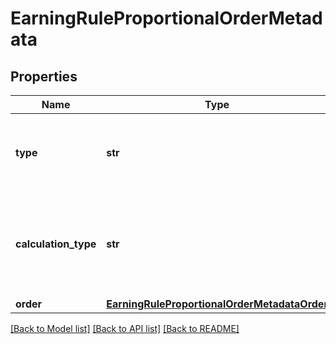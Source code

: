 # EarningRuleProportionalOrderMetadata


## Properties
Name | Type | Description | Notes
------------ | ------------- | ------------- | -------------
**type** | **str** | Defines how the points will be added to the loyalty card.PROPORTIONAL adds points based on a pre-defined ratio. | [default to 'PROPORTIONAL']
**calculation_type** | **str** | &#x60;ORDER_METADATA&#x60;: Order Metadata (X points for every Y in metadata attribute, defined in the property key under the order.metadata object) | [default to 'ORDER_METADATA']
**order** | [**EarningRuleProportionalOrderMetadataOrder**](EarningRuleProportionalOrderMetadataOrder.md) |  | 

[[Back to Model list]](../README.md#documentation-for-models) [[Back to API list]](../README.md#documentation-for-api-endpoints) [[Back to README]](../README.md)


